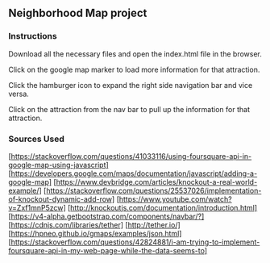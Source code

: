 ## Neighborhood Map project

### Instructions
Download all the necessary files and open the index.html file in the browser.

Click on the google map marker to load more information for that attraction.

Click the hamburger icon to expand the right side navigation bar and vice versa.

Click on the attraction from the nav bar to pull up the information for that attraction.

### Sources Used
[https://stackoverflow.com/questions/41033116/using-foursquare-api-in-google-map-using-javascript]
[https://developers.google.com/maps/documentation/javascript/adding-a-google-map]
[https://www.devbridge.com/articles/knockout-a-real-world-example/]
[https://stackoverflow.com/questions/25537026/implementation-of-knockout-dynamic-add-row]
[https://www.youtube.com/watch?v=Zxf1mnP5zcw]
[http://knockoutjs.com/documentation/introduction.html]
[https://v4-alpha.getbootstrap.com/components/navbar/?]
[https://cdnjs.com/libraries/tether]
[http://tether.io/]
[https://hpneo.github.io/gmaps/examples/json.html]
[https://stackoverflow.com/questions/42824881/i-am-trying-to-implement-foursquare-api-in-my-web-page-while-the-data-seems-to]
